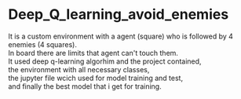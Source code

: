 # Deep_Q_learning_avoid_enemies

It is a custom environment with a agent (square) who is followed by 4 enemies (4 squares).     
In board there are limits that agent can't touch them.    
It used deep q-learning algorhim and the project contained,     
the environment with all necessary classes,    
the jupyter file wcich used for model training and test,     
and finally the best model that i get for training. 
